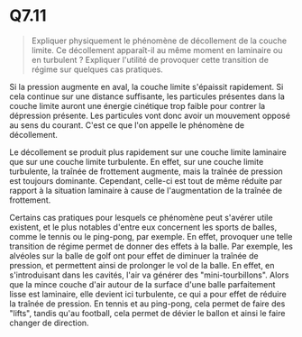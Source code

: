 # Q7.11

> Expliquer physiquement le phénomène de décollement de la couche limite. Ce décollement apparaît-il au même moment en laminaire ou en turbulent ? Expliquer l'utilité de provoquer cette transition de régime sur quelques cas pratiques.

Si la pression augmente en aval, la couche limite s'épaissit rapidement. Si cela continue sur une distance suffisante, les particules présentes dans la couche limite auront une énergie cinétique trop faible pour contrer la dépression présente. Les particules vont donc avoir un mouvement opposé au sens du courant. C'est ce que l'on appelle le phénomène de décollement.

Le décollement se produit plus rapidement sur une couche limite laminaire que sur une couche limite turbulente. En effet, sur une couche limite turbulente, la traînée de frottement augmente, mais la traînée de pression est toujours dominante. Cependant, celle-ci est tout de même réduite par rapport à la situation laminaire à cause de l'augmentation de la traînée de frottement. 

Certains cas pratiques pour lesquels ce phénomène peut s'avérer utile existent, et le plus notables d'entre eux concernent les sports de balles, comme le tennis ou le ping-pong, par exemple. En effet, provoquer une telle transition de régime permet de donner des effets à la balle. Par exemple, les alvéoles sur la balle de golf ont pour effet de diminuer la traînée de pression, et permettent ainsi de prolonger le vol de la balle. En effet, en s'introduisant dans les cavités, l'air va générer des "mini-tourbillons". Alors que la mince couche d'air autour de la surface d'une balle parfaitement lisse est laminaire, elle devient ici turbulente, ce qui a pour effet de réduire la traînée de pression. En tennis et au ping-pong, cela permet de faire des "lifts", tandis qu'au football, cela permet de dévier le ballon et ainsi le faire changer de direction.